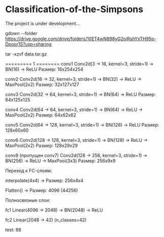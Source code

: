 # Classification-of-the-Simpsons

The project is under development...

gdown --folder https://drive.google.com/drive/folders/10ET4wN898yG2oiRshYxTH95p-Dpoor1S?usp=sharing

tar -xzvf data.tar.gz


========= 1 ========
conv1
Conv2d(3 → 16, kernel=3, stride=1) → BN(16) → ReLU
Размер: 16x254x254

conv2
Conv2d(16 → 32, kernel=3, stride=1) → BN(32) → ReLU → MaxPool(2x2)
Размер: 32x127x127

conv3
Conv2d(32 → 64, kernel=3, stride=1) → BN(64) → ReLU
Размер: 64x125x125

conv4
Conv2d(64 → 64, kernel=3, stride=1) → BN(64) → ReLU → MaxPool(2x2)
Размер: 64x62x62

conv5
Conv2d(64 → 128, kernel=3, stride=1) → BN(128) → ReLU
Размер: 128x60x60

conv6
Conv2d(128 → 128, kernel=3, stride=1) → BN(128) → ReLU → MaxPool(2x2)
Размер: 128x29x29

conv8 (пропущен conv7)
Conv2d(128 → 256, kernel=3, stride=1) → BN(256) → ReLU → MaxPool(3x3)
Размер: 256x9x9

Переход к FC-слоям:

interpolate(4x4) → Размер: 256x4x4

Flatten() → Размер: 4096 (4*4*256)

Полносвязные слои:

fc1
Linear(4096 → 2048) → BN(2048) → ReLU

fc2
Linear(2048 → 42) (n_classes=42)

test: 88